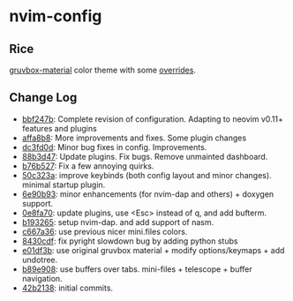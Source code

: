 # nvim-config

## Rice
[gruvbox-material](https://github.com/sainnhe/gruvbox-material) color theme with some [overrides](https://github.com/abxh/nvim-config/blob/5e75227c09713d9385ce3f4fe48c930459040592/lua/plugins/init.lua#L20-L23).

## Change Log
- [bbf247b](https://github.com/abxh/nvim-config/tree/bbf247b7116a5db1ac9c7ec294a364caa4465392): Complete revision of configuration. Adapting to neovim v0.11+ features and plugins
- [affa8b8](https://github.com/abxh/nvim-config/tree/affa8b84f97e0fe9406e9cb71575bd1c560db9fd): More improvements and fixes. Some plugin changes
- [dc3fd0d](https://github.com/abxh/nvim-config/tree/dc3fd0dab399424c108cab6ccca91a81c36cbe14): Minor bug fixes in config. Improvements.
- [88b3d47](https://github.com/abxh/nvim-config/tree/88b3d47561698dc42f6679b07bb2a9d1903d34a3): Update plugins. Fix bugs. Remove unmainted dashboard.
- [b76b527](https://github.com/abxh/nvim-config/tree/b76b52704243a5109f72848733405735e51bee1e): Fix a few annoying quirks.
- [50c323a](https://github.com/abxh/nvim-config/tree/50c323afdde0981f99f0cc28f73220eafd285a7b): improve keybinds (both config layout and minor changes). minimal startup plugin.
- [6e90b93](https://github.com/abxh/nvim-config/tree/6e90b9389d86381c44c054dfb21cee87b39b6314): minor enhancements (for nvim-dap and others) + doxygen support.
- [0e8fa70](https://github.com/abxh/nvim-config/tree/0e8fa70a71ab866897616e90d0f19fc351ebe9f5): update plugins, use \<Esc\> instead of q, and add bufterm.
- [b193265](https://github.com/abxh/nvim-config/tree/b1932657693273b20ceffd80398309235a5492a6): setup nvim-dap. and add support of nasm.
- [c667a36](https://github.com/abxh/nvim-config/tree/c667a362a36c80cd9c950e89f6c6102cc9da47f6): use previous nicer mini.files colors.
- [8430cdf](https://github.com/abxh/nvim-config/tree/8430cdf5c3f883885c720c87b75275dc99f43b1c): fix pyright slowdown bug by adding python stubs
- [e01df3b](https://github.com/abxh/nvim-config/tree/e01df3b1192b3e4fa2932146e8015661ca7989fd): use original gruvbox material + modify options/keymaps + add undotree.
- [b89e908](https://github.com/abxh/nvim-config/tree/b89e9086cefca717abbc081fbbe1a76ed6b31040): use buffers over tabs. mini-files + telescope + buffer navigation.
- [42b2138](https://github.com/abxh/nvim-config/tree/42b21380de533658d178dacb89372001a845dd7a): initial commits.
